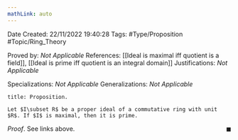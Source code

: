 ```yaml
---
mathLink: auto
---
```


<div class="topSpace"></div>

Date Created: 22/11/2022 19:40:28
Tags: #Type/Proposition #Topic/Ring_Theory

Proved by: _Not Applicable_
References: [[Ideal is maximal iff quotient is a field]], [[Ideal is prime iff quotient is an integral domain]]
Justifications: _Not Applicable_

Specializations: _Not Applicable_
Generalizations: _Not Applicable_

``` ad-Proposition
title: Proposition.

Let $I\subset R$ be a proper ideal of a commutative ring with unit $R$. If $I$ is maximal, then it is prime.

```

_Proof_. See links above.<span style="float:right;">$\blacksquare$</span>
